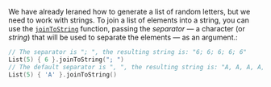 We have already leraned how to generate a list of random letters, but we need to work with strings.
To join a list of elements into a string,
you can use the [`joinToString`](https://kotlinlang.org/api/latest/jvm/stdlib/kotlin.sequences/join-to-string.html)
function, passing the _separator_ — a character (or _string_)
that will be used to separate the elements — as an argument.:
```kotlin
// The separator is "; ", the resulting string is: "6; 6; 6; 6; 6"
List(5) { 6 }.joinToString("; ")
// The default separator is ", ", the resulting string is: "A, A, A, A, A"
List(5) { 'A' }.joinToString()
```